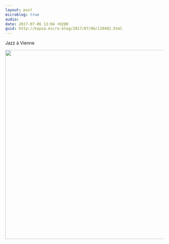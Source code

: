 ```yaml
---
layout: post
microblog: true
audio: 
date: 2017-07-06 13:04 +0200
guid: http://kapsa.micro.blog/2017/07/06/110402.html
---
```

Jazz à Vienne

<img src="http://jeankapsa.com/uploads/2017/b0f8c3a1ed.jpg" width="600" height="600" style="height: auto" />
